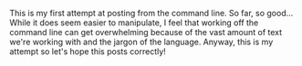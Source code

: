This is my first attempt at posting from the command line. So far, so good... While it does seem easier to manipulate, I feel that working off the command line can get overwhelming because of the vast amount of text we're working with and the jargon of the language. Anyway, this is my attempt so let's hope this posts correctly!
